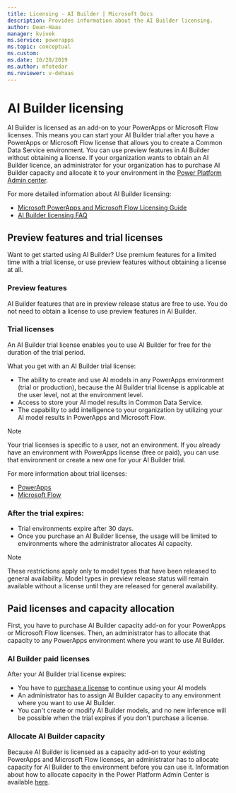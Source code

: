```yaml
---
title: Licensing - AI Builder | Microsoft Docs
description: Provides information about the AI Builder licensing.
author: Dean-Haas
manager: kvivek
ms.service: powerapps
ms.topic: conceptual
ms.custom: 
ms.date: 10/28/2019
ms.author: mfotedar
ms.reviewer: v-dehaas
---
```


# AI Builder licensing

AI Builder is licensed as an add-on to your PowerApps or Microsoft Flow licenses. This means you can start your AI Builder trial after you have a PowerApps or Microsoft Flow license that allows you to create a Common Data Service environment. You can use preview features in AI Builder without obtaining a license. If your organization wants to obtain an AI Builder licence, an administrator for your organization has to purchase AI Builder capacity and allocate it to your environment in the [Power Platform Admin center](/power-platform/admin/signup-for-powerapps-admin).

For more detailed information about AI Builder licensing:

- [Microsoft PowerApps and Microsoft Flow Licensing Guide](https://go.microsoft.com/fwlink/?LinkId=2085130&clcid=0x409)
- [AI Builder licensing FAQ](/power-platform/admin/powerapps-flow-licensing-faq#ai-builder)

## Preview features and trial licenses

Want to get started using AI Builder? Use premium features for a limited time with a trial license, or use preview features without obtaining a license at all.

### Preview features

AI Builder features that are in preview release status are free to use. You do not need to obtain a license to use preview features in AI Builder.

### Trial licenses

An AI Builder trial license enables you to use  AI Builder for free for the duration of the trial period.

What you get with an AI Builder trial license:

- The ability to create and use AI models in any PowerApps environment (trial or production), because the AI Builder trial license is applicable at the user level, not at the environment level.
- Access to store  your AI model results in Common Data Service.
- The capability to add intelligence to your organization by utilizing your AI model results in PowerApps and Microsoft Flow.

> [!NOTE]
> Your trial licenses is specific to a user, not an environment. If you already have an environment with PowerApps license (free or paid), you can use that environment or create a new one for your AI Builder trial.

For more information about trial licenses:

- [PowerApps](https://signup.microsoft.com/Start?sku=powerapps)
- [Microsoft Flow](https://preview.flow.microsoft.com/)

### After the trial expires:

- Trial environments expire after 30 days.
- Once you purchase an AI Builder license, the usage will be limited to environments where the administrator allocates AI capacity.

> [!NOTE]  
> These restrictions apply only to model types that have been released to  general availability. Model types in preview release status will remain available without a license until they are released for general availability.  

## Paid licenses and capacity allocation

First, you have to purchase AI Builder capacity add-on for your PowerApps or Microsoft Flow licenses. Then, an administrator has to allocate that capacity to any PowerApps environment where you want to use AI Builder.

### AI Builder paid licenses

After your AI Builder trial license expires:

- You have to [purchase a license](/power-platform/admin/signup-for-powerapps-admin) to continue using your AI models
- An administrator has to assign AI Builder capacity to any environment where you want to use AI Builder.
- You can't create or modify AI Builder models, and no new inference will be possible when the trial expires if you don't purchase a license.

### Allocate AI Builder capacity

Because AI Builder is licensed as a capacity add-on to your existing PowerApps and Microsoft Flow licenses, an administrator has to allocate capacity for AI Builder to the environment before you can use it. Information about how to allocate capacity in the Power Platform Admin Center is available [here](/power-platform/admin/capacity-add-on).
